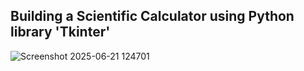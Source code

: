 ## Building a Scientific Calculator using Python library 'Tkinter'

![Screenshot 2025-06-21 124701](https://github.com/user-attachments/assets/f126e0ba-45c2-45cb-8f86-39b8ee898758)
